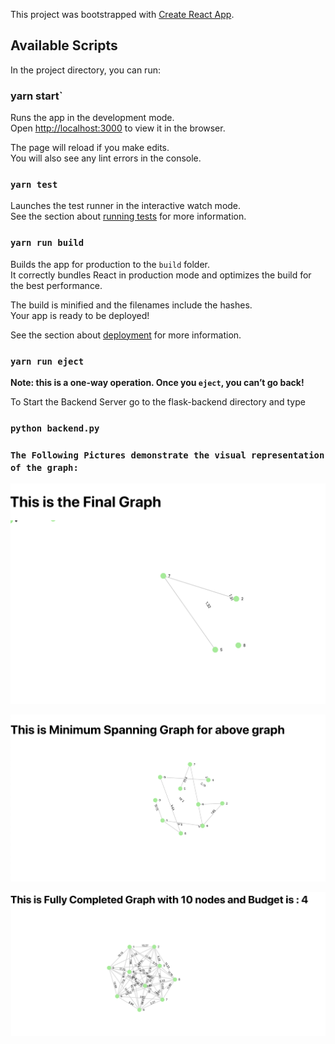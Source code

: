 This project was bootstrapped with [Create React App](https://github.com/facebook/create-react-app).

## Available Scripts

In the project directory, you can run:

### yarn start`

Runs the app in the development mode.<br>
Open [http://localhost:3000](http://localhost:3000) to view it in the browser.

The page will reload if you make edits.<br>
You will also see any lint errors in the console.

### `yarn test`

Launches the test runner in the interactive watch mode.<br>
See the section about [running tests](https://facebook.github.io/create-react-app/docs/running-tests) for more information.

### `yarn run build`

Builds the app for production to the `build` folder.<br>
It correctly bundles React in production mode and optimizes the build for the best performance.

The build is minified and the filenames include the hashes.<br>
Your app is ready to be deployed!

See the section about [deployment](https://facebook.github.io/create-react-app/docs/deployment) for more information.

### `yarn run eject`

**Note: this is a one-way operation. Once you `eject`, you can’t go back!**

To Start the Backend Server go to the flask-backend directory and type 
### `python backend.py`

### `The Following Pictures demonstrate the visual representation of the graph:`
![alt text](https://github.com/gadevishal9/Node-Replacement-Using-Reactjs/blob/master/images/original.png)

![alt text](https://github.com/gadevishal9/Node-Replacement-Using-Reactjs/blob/master/images/mst.png)

![alt text](https://github.com/gadevishal9/Node-Replacement-Using-Reactjs/blob/master/images/complete.png)
